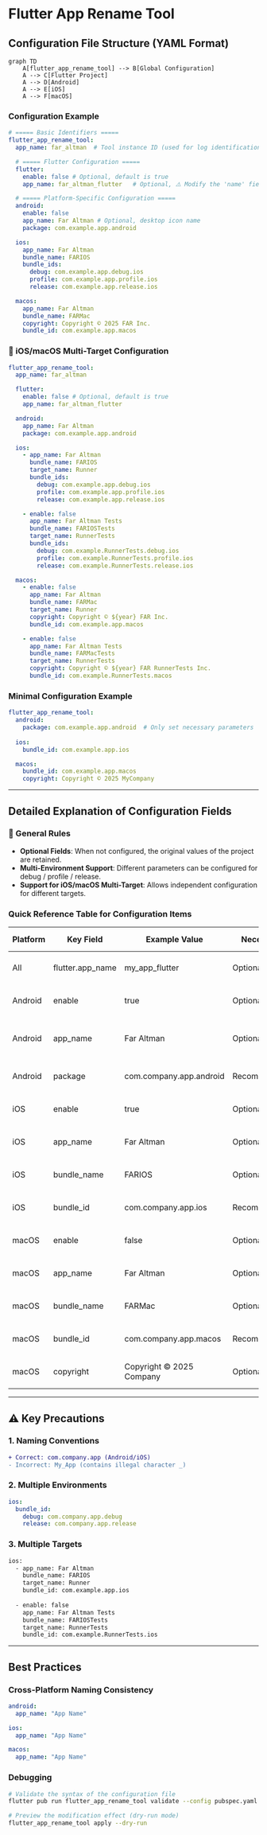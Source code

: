 # Flutter App Rename Tool

## Configuration File Structure (YAML Format)

```mermaid
graph TD
    A[flutter_app_rename_tool] --> B[Global Configuration]
    A --> C[Flutter Project]
    A --> D[Android]
    A --> E[iOS]
    A --> F[macOS]
```

### Configuration Example
```yaml
# ===== Basic Identifiers =====
flutter_app_rename_tool:
  app_name: far_altman  # Tool instance ID (used for log identification)

  # ===== Flutter Configuration =====
  flutter:
    enable: false # Optional, default is true
    app_name: far_altman_flutter   # Optional, ⚠️ Modify the 'name' field in pubspec.yaml

  # ===== Platform-Specific Configuration =====
  android:
    enable: false
    app_name: Far Altman # Optional, desktop icon name
    package: com.example.app.android

  ios:
    app_name: Far Altman
    bundle_name: FARIOS
    bundle_ids:
      debug: com.example.app.debug.ios
      profile: com.example.app.profile.ios
      release: com.example.app.release.ios

  macos:
    app_name: Far Altman
    bundle_name: FARMac
    copyright: Copyright © 2025 FAR Inc.
    bundle_id: com.example.app.macos
```

### 📌 iOS/macOS Multi-Target Configuration
```yaml
flutter_app_rename_tool:
  app_name: far_altman

  flutter:
    enable: false # Optional, default is true
    app_name: far_altman_flutter

  android:
    app_name: Far Altman
    package: com.example.app.android

  ios:
    - app_name: Far Altman
      bundle_name: FARIOS
      target_name: Runner
      bundle_ids:
        debug: com.example.app.debug.ios
        profile: com.example.app.profile.ios
        release: com.example.app.release.ios

    - enable: false
      app_name: Far Altman Tests
      bundle_name: FARIOSTests
      target_name: RunnerTests
      bundle_ids:
        debug: com.example.RunnerTests.debug.ios
        profile: com.example.RunnerTests.profile.ios
        release: com.example.RunnerTests.release.ios

  macos:
    - enable: false
      app_name: Far Altman
      bundle_name: FARMac
      target_name: Runner
      copyright: Copyright © ${year} FAR Inc.
      bundle_id: com.example.app.macos

    - enable: false
      app_name: Far Altman Tests
      bundle_name: FARMacTests
      target_name: RunnerTests
      copyright: Copyright © ${year} FAR RunnerTests Inc.
      bundle_id: com.example.RunnerTests.macos
```

### Minimal Configuration Example
```yaml
flutter_app_rename_tool:
  android:
    package: com.example.app.android  # Only set necessary parameters
  
  ios:
    bundle_id: com.example.app.ios

  macos:
    bundle_id: com.example.app.macos
    copyright: Copyright © 2025 MyCompany
```

---

## Detailed Explanation of Configuration Fields

### 📌 General Rules
- **Optional Fields**: When not configured, the original values of the project are retained.
- **Multi-Environment Support**: Different parameters can be configured for debug / profile / release.
- **Support for iOS/macOS Multi-Target**: Allows independent configuration for different targets.

### Quick Reference Table for Configuration Items

| Platform | Key Field | Example Value | Necessity | Scope of Influence | Remarks |
| ------- | ---------------- | ------------------------ | ---------- | ---------------- | ----------------------------------------------- |
| All | flutter.app_name | my_app_flutter | Optional | Flutter project identifier | Affects the `name` in `pubspec.yaml` |
| Android | enable | true | Optional | Whether to modify Android | If disabled, Android-related configurations are not modified |
| Android | app_name | Far Altman | Optional | Desktop icon display name | Affects `AndroidManifest.xml` |
| Android | package | com.company.app.android | Recommended | App ID | Affects `AndroidManifest.xml` and Gradle configuration |
| iOS | enable | true | Optional | Whether to modify iOS | If disabled, iOS-related configurations are not modified |
| iOS | app_name | Far Altman | Optional | App display name | Affects `CFBundleDisplayName` in `Info.plist` |
| iOS | bundle_name | FARIOS | Optional | App internal identifier | Affects `CFBundleName` in `Info.plist` |
| iOS | bundle_id | com.company.app.ios | Recommended | App unique identifier | Affects `CFBundleIdentifier` in `Info.plist` |
| macOS | enable | false | Optional | Whether to modify macOS | If disabled, macOS-related configurations are not modified |
| macOS | app_name | Far Altman | Optional | App display name | Affects `CFBundleDisplayName` in `Info.plist` |
| macOS | bundle_name | FARMac | Optional | App internal identifier | Affects `CFBundleName` in `Info.plist` |
| macOS | bundle_id | com.company.app.macos | Recommended | App unique identifier | Affects `CFBundleIdentifier` in `Info.plist` |
| macOS | copyright | Copyright © 2025 Company | Optional | App signature verification | Affects `NSHumanReadableCopyright` in `Info.plist` |

---

## ⚠️ Key Precautions

### 1. Naming Conventions
```diff
+ Correct: com.company.app (Android/iOS)
- Incorrect: My_App (contains illegal character _)
```

### 2. Multiple Environments
```yaml
ios:
  bundle_id:
    debug: com.company.app.debug
    release: com.company.app.release
```

### 3. Multiple Targets
```bash
ios:
  - app_name: Far Altman
    bundle_name: FARIOS
    target_name: Runner
    bundle_id: com.example.app.ios
    
  - enable: false
    app_name: Far Altman Tests
    bundle_name: FARIOSTests
    target_name: RunnerTests
    bundle_id: com.example.RunnerTests.ios
```

---

## Best Practices

### Cross-Platform Naming Consistency
```yaml
android:
  app_name: "App Name"

ios:
  app_name: "App Name"

macos:
  app_name: "App Name"
```

### Debugging
```bash
# Validate the syntax of the configuration file
flutter pub run flutter_app_rename_tool validate --config pubspec.yaml

# Preview the modification effect (dry-run mode)
flutter_app_rename_tool apply --dry-run
```